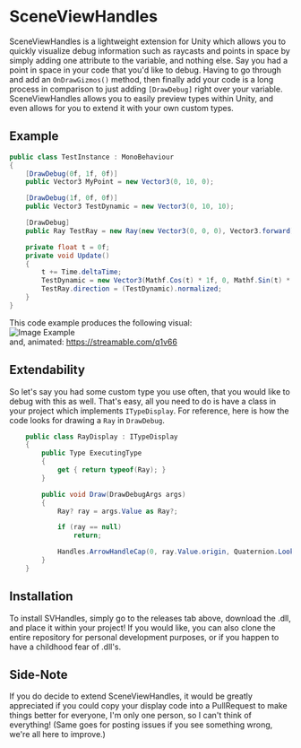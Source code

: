 # SceneViewHandles
SceneViewHandles is a lightweight extension for Unity which allows you to quickly visualize debug information such as raycasts and points in space by simply adding one attribute to the variable, and nothing else. Say you had a point in space in your code that you'd like to debug. Having to go through and add an ``OnDrawGizmos()`` method, then finally add your code is a long process in comparison to just adding ``[DrawDebug]`` right over your variable. SceneViewHandles allows you to easily preview types within Unity, and even allows for you to extend it with your own custom types.

## Example
```cs
public class TestInstance : MonoBehaviour
{
    [DrawDebug(0f, 1f, 0f)]
    public Vector3 MyPoint = new Vector3(0, 10, 0);

    [DrawDebug(1f, 0f, 0f)]
    public Vector3 TestDynamic = new Vector3(0, 10, 10);

    [DrawDebug]
    public Ray TestRay = new Ray(new Vector3(0, 0, 0), Vector3.forward);

    private float t = 0f;
    private void Update()
    {
        t += Time.deltaTime;
        TestDynamic = new Vector3(Mathf.Cos(t) * 1f, 0, Mathf.Sin(t) * 1f);
        TestRay.direction = (TestDynamic).normalized;
    }
}
```
This code example produces the following visual:  
![Image Example](https://i.imgur.com/nwTu0fe.png)  
and, animated: https://streamable.com/q1v66

## Extendability
So let's say you had some custom type you use often, that you would like to debug with this as well. That's easy, all you need to do is have a class in your project which implements ``ITypeDisplay``. For reference, here is how the code looks for drawing a ``Ray`` in ``DrawDebug``.
```cs
    public class RayDisplay : ITypeDisplay
    {
        public Type ExecutingType
        {
            get { return typeof(Ray); }
        }

        public void Draw(DrawDebugArgs args)
        {
            Ray? ray = args.Value as Ray?;

            if (ray == null)
                return;

            Handles.ArrowHandleCap(0, ray.Value.origin, Quaternion.LookRotation(ray.Value.direction), 1f, EventType.Repaint);
        }
    }
```

## Installation
To install SVHandles, simply go to the releases tab above, download the .dll, and place it within your project! If you would like, you can also clone the entire repository for personal development purposes, or if you happen to have a childhood fear of .dll's.

## Side-Note
If you do decide to extend SceneViewHandles, it would be greatly appreciated if you could copy your display code into a PullRequest to make things better for everyone, I'm only one person, so I can't think of everything! (Same goes for posting issues if you see something wrong, we're all here to improve.)
